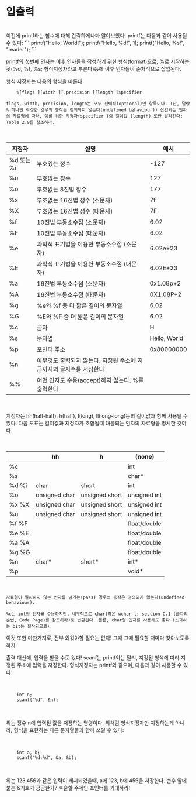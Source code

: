 # 입출력

<br/>
이전에 printf라는 함수에 대해 간략하게나마 알아보았다. printf는 다음과 같이 사용될 수 있다:
```
    printf("Hello, World!");
    printf("Hello, %d!", 1);
    printf("Hello, %s!", "reader");
```

printf의 첫번째 인자는 이후 인자들을 작성하기 위한 형식(format)으로, %로 시작하는 곳(%d, %f, %s; 형식지정자라고 부른다)등에 이후 인자들이 순차적으로 삽입된다.

형식 지정자는 다음의 형식을 따른다

```
    %[flags ][width ][.precision ][length ]specifier
```

`flags, width, precision, length는 모두 선택적(optional)인 항목이다. (단, 달랑 % 하나만 작성한 경우의 동작은 정의되지 않는다(undefined behaviour)) 삽입되는 인자의 자료형에 따라, 이를 위한 지정자(specifier )와 길이값 (length) 또한 달라진다: Table 2.9를 참조하라.`

<br/>

| 지정자   | 설명                                      | 예시        |
|----------|-------------------------------------------|-------------|
| %d 또는 %i | 부호있는 정수                            | -127        |
| %u       | 부호없는 정수                             | 127         |
| %o       | 부호없는 8진법 정수                        | 177         |
| %x       | 부호없는 16진법 정수 (소문자)              | 7f          |
| %X       | 부호없는 16진법 정수 (대문자)              | 7F          |
| %f       | 10진법 부동소수점 (소문자)                 | 6.02        |
| %F       | 10진법 부동소수점 (대문자)                 | 6.02        |
| %e       | 과학적 표기법을 이용한 부동소수점 (소문자) | 6.02e+23    |
| %E       | 과학적 표기법을 이용한 부동소수점 (대문자) | 6.02E+23    |
| %a       | 16진법 부동소수점 (소문자)                 | 0x1.08p+2   |
| %A       | 16진법 부동소수점 (대문자)                 | 0X1.08P+2   |
| %g       | %e와 %f 중 더 짧은 길이의 문자열          | 6.02        |
| %G       | %E와 %F 중 더 짧은 길이의 문자열          | 6.02        |
| %c       | 글자                                                     | H              |
| %s       | 문자열                                                   | Hello, World   |
| %p       | 포인터 주소                                               | 0x80000000     |
| %n       | 아무것도 출력되지 않는다. 지정된 주소에 지금까지의 글자수를 저장한다 |                |
| %%       | 어떤 인자도 수용(accept)하지 않는다. %를 출력한다         |                |

<br/>

지정자는 hh(half-half), h(half), l(long), ll(long-long)등의 길이값과 함께 사용될 수 있다. 다음 도표는 길이값과 지정자가 조합될때 대응되는 인자의 자료형을 명시한 것이다.

<br/>

|        | hh               | h                  | (none)        |
|--------|------------------|--------------------|---------------|
| %c     |                  |                    | int           |
| %s     |                  |                    | char*         |
| %d %i  | char             | short              | int           |
| %o     | unsigned char    | unsigned short     | unsigned int  |
| %x %X  | unsigned char    | unsigned short     | unsigned int  |
| %u     | unsigned char    | unsigned short     | unsigned int  |
| %f %F  |                  |                    | float/double  |
| %e %E  |                  |                    | float/double  |
| %a %A  |                  |                    | float/double  |
| %g %G  |                  |                    | float/double  |
| %n     | char*            | short*             | int*          |
| %p     |                  |                    | void*         |

<br/>

`자료형이 일치하지 않는 인자를 넘기는(pass) 경우의 동작은 정의되지 않는다(undefined behaviour).`

`%c는 int형 인자를 수용하지만, 내부적으로 char(혹은 wchar t; section C.1 (글자의 순번, Code Page)를 참조하라)로 변환된다. 물론, char형 인자를 사용해도 좋다 (초과하는 bit는 절삭되므로).`

이것 또한 마찬가지로, 전부 외워야할 필요는 없다! 그때 그때 필요할 때마다 찾아보도록 하자


출력 대신에, 입력을 받을 수도 있다! scanf는 printf와는 달리, 지정된 형식에 따라 지정된 주소에 입력을 저장한다. 형식지정자는 printf와 같으며, 다음과 같이 사용할 수 있다:

<br/>

```
    int n;
    scanf("%d", &n);
```

<br/>

위는 정수 n에 입력된 값을 저장하는 명령이다. 위처럼 형식지정자만 지정하는게 아니라, 형식을 표현하는 다른 문자열들과 함께 쓰일 수 있다:

<br/>

```
    int a, b;
    scanf("%d.%d", &a, &b);
```

<br/>

위는 123.456과 같은 입력이 제시되었을때, a에 123, b에 456을 저장한다. 변수 앞에 붙는 &기호가 궁금한가? 후술할 주제인 포인터를 기대하라!

